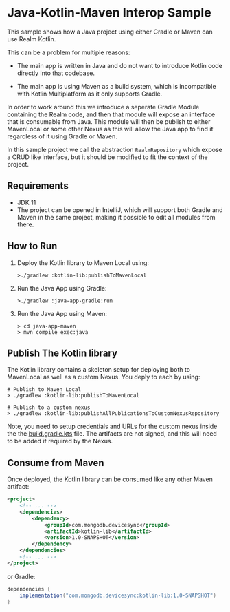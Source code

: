# Java-Kotlin-Maven Interop Sample

This sample shows how a Java project using either Gradle or Maven can use Realm Kotlin.

This can be a problem for multiple reasons:

- The main app is written in Java and do not want to introduce Kotlin code directly into 
  that codebase.

- The main app is using Maven as a build system, which is incompatible with Kotlin 
  Multiplatform as it only supports Gradle.

In order to work around this we introduce a seperate Gradle Module containing the Realm code,
and then that module will expose an interface that is consumable from Java. This module will
then be publish to either MavenLocal or some other Nexus as this will allow the Java app to
find it regardless of it using Gradle or Maven.

In this sample project we call the abstraction `RealmRepository` which expose a CRUD like 
interface, but it should be modified to fit the context of the project.


## Requirements

- JDK 11
- The project can be opened in IntelliJ, which will support both Gradle and Maven in the same project, making it possible
  to edit all modules from there.

## How to Run

1. Deploy the Kotlin library to Maven Local using:

   ```
   >./gradlew :kotlin-lib:publishToMavenLocal

   ```

2. Run the Java App using Gradle:

   ```
   >./gradlew :java-app-gradle:run

   ```

3. Run the Java App using Maven:

   ```
   > cd java-app-maven
   > mvn compile exec:java

   ```


## Publish The Kotlin library

The Kotlin library contains a skeleton setup for deploying both to MavenLocal as well as a custom Nexus. You deply to 
each by using:

```shell
# Publish to Maven Local
> ./gradlew :kotlin-lib:publishToMavenLocal

# Publish to a custom nexus
> ./gradlew :kotlin-lib:publishAllPublicationsToCustomNexusRepository
```

Note, you need to setup credentials and URLs for the custom nexus inside the the [build.gradle.kts](kotlin-lib/build.gradkle.kts) file.
The artifacts are not signed, and this will need to be added if required by the Nexus. 


## Consume from Maven

Once deployed, the Kotlin library can be consumed like any other Maven artifact:

```xml
<project>
	<!-- ... -->
    <dependencies>
        <dependency>
            <groupId>com.mongodb.devicesync</groupId>
            <artifactId>kotlin-lib</artifactId>
            <version>1.0-SNAPSHOT</version>
        </dependency>
    </dependencies>
	<!-- ... -->
</project>
```

or Gradle:

```gradle
dependencies {
    implementation("com.mongodb.devicesync:kotlin-lib:1.0-SNAPSHOT")
}
```



